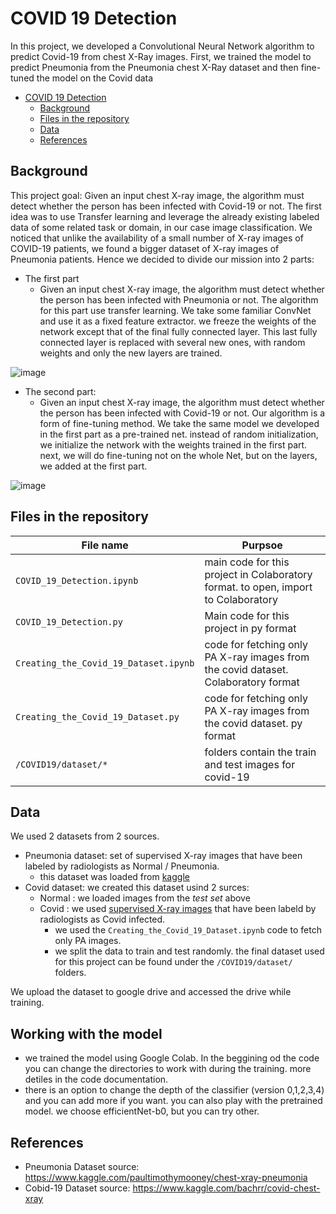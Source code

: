 # COVID 19 Detection
In this project, we developed a  Convolutional Neural Network algorithm to predict Covid-19 from chest X-Ray images. First, we trained the model to predict Pneumonia from the Pneumonia chest X-Ray dataset and then fine-tuned the model on the Covid data


- [COVID 19 Detection](#covid-19-detection)
  * [Background](#background)
  * [Files in the repository](#files-in-the-repository)
  * [Data](data)
  * [References](#references)

## Background
This project goal: Given an input chest X-ray image, the algorithm must detect whether the person has been infected with Covid-19 or not.
The first idea was to use Transfer learning and leverage the already existing labeled data of some related task or domain, in our case image classification.
We noticed that unlike the availability of a small number of X-ray images of COVID-19 patients, we found a bigger dataset of X-ray images of Pneumonia patients.
Hence we decided to divide our mission into 2 parts:

* The first part 
  * Given an input chest X-ray image, the algorithm must detect whether the person has been infected with Pneumonia or not.
The algorithm for this part use transfer learning. We take some familiar ConvNet and use it as a fixed feature extractor. we freeze the weights of the network except that of the final fully connected layer. This last fully connected layer is replaced with several new ones, with random weights and only the new layers are trained.
 
 
 ![image](https://user-images.githubusercontent.com/65540180/124584259-b467ef80-de5c-11eb-804e-287059c8643d.png)


* The second part: 
  * Given an input chest X-ray image, the algorithm must detect whether the person has been infected with Covid-19 or not.
Our algorithm is a form of fine-tuning method. We take the same model we developed in the first part as a pre-trained net. instead of random initialization, we initialize the network with the weights trained in the first part. next, we will do fine-tuning not on the whole Net, but on the layers, we added at the first part.

![image](https://user-images.githubusercontent.com/65540180/124584297-bcc02a80-de5c-11eb-8f70-3cef41438563.png)


## Files in the repository


|File name         | Purpsoe |
|----------------------|------|
|`COVID_19_Detection.ipynb`| main code for this project in Colaboratory format. to open, import to Colaboratory|
|`COVID_19_Detection.py`| Main code for this project in py format|
|`Creating_the_Covid_19_Dataset.ipynb`| code for fetching only PA X-ray images from the covid dataset. Colaboratory format|
|`Creating_the_Covid_19_Dataset.py`| code for fetching only PA X-ray images from the covid dataset. py format|
|`/COVID19/dataset/*`| folders contain the train and test images for covid-19|




## Data
We used 2 datasets from 2 sources.
* Pneumonia dataset: set of supervised X-ray images that have been labeled by radiologists as Normal / Pneumonia.
  * this dataset was loaded from [kaggle](https://www.kaggle.com/paultimothymooney/chest-xray-pneumonia)
* Covid dataset: we created this dataset usind 2 surces:
  *  Normal : we loaded images from the *test set* above
  *  Covid : we used [supervised X-ray images](https://www.kaggle.com/bachrr/covid-chest-xray) that have been labeld by radiologists as Covid infected.
     *   we used the `Creating_the_Covid_19_Dataset.ipynb` code to fetch only PA images.
     *   we split the data to train and test randomly. the final dataset used for this project can be found under the `/COVID19/dataset/` folders.
 
 We upload the dataset to google drive and accessed the drive while training.
 
## Working with the model
* we trained the model using Google Colab. In the beggining od the code you can change the directories to work with during the training. more detiles in the code documentation.
* there is an option to change the depth of the classifier (version 0,1,2,3,4) and you can add more if you want.
you can also play with the pretrained model. we choose efficientNet-b0, but you can try other.


## References
* Pneumonia Dataset source: https://www.kaggle.com/paultimothymooney/chest-xray-pneumonia
* Cobid-19 Dataset source: https://www.kaggle.com/bachrr/covid-chest-xray

